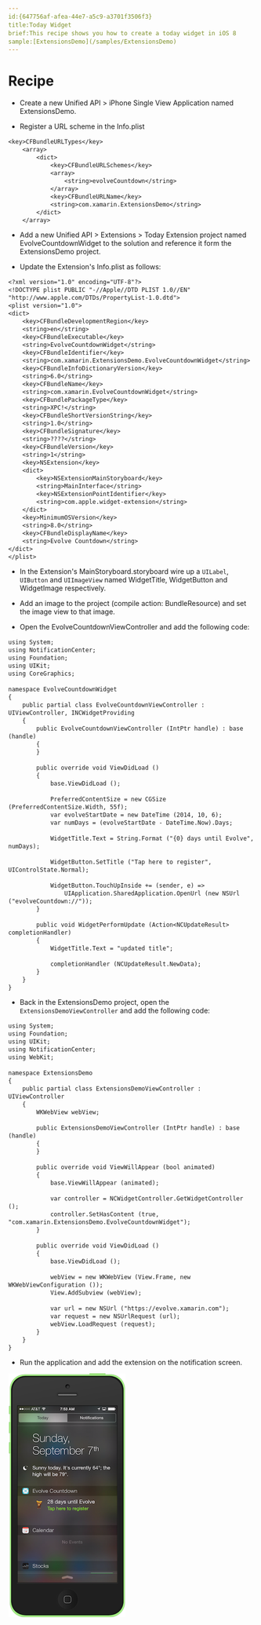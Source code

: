 ```yaml
---
id:{647756af-afea-44e7-a5c9-a3701f3506f3}  
title:Today Widget  
brief:This recipe shows you how to create a today widget in iOS 8
sample:[ExtensionsDemo](/samples/ExtensionsDemo)
---
```


<a name="Recipe" class="injected"></a>

# Recipe

- Create a new Unified API > iPhone Single View Application named ExtensionsDemo.

- Register a URL scheme in the Info.plist

```
<key>CFBundleURLTypes</key>
	<array>
		<dict>
			<key>CFBundleURLSchemes</key>
			<array>
				<string>evolveCountdown</string>
			</array>
			<key>CFBundleURLName</key>
			<string>com.xamarin.ExtensionsDemo</string>
		</dict>
	</array>
```

- Add a new Unified API > Extensions > Today Extension project named EvolveCountdownWidget to the solution and reference it form the ExtensionsDemo project.

- Update the Extension's Info.plist as follows:

```
<?xml version="1.0" encoding="UTF-8"?>
<!DOCTYPE plist PUBLIC "-//Apple//DTD PLIST 1.0//EN" "http://www.apple.com/DTDs/PropertyList-1.0.dtd">
<plist version="1.0">
<dict>
	<key>CFBundleDevelopmentRegion</key>
	<string>en</string>
	<key>CFBundleExecutable</key>
	<string>EvolveCountdownWidget</string>
	<key>CFBundleIdentifier</key>
	<string>com.xamarin.ExtensionsDemo.EvolveCountdownWidget</string>
	<key>CFBundleInfoDictionaryVersion</key>
	<string>6.0</string>
	<key>CFBundleName</key>
	<string>com.xamarin.EvolveCountdownWidget</string>
	<key>CFBundlePackageType</key>
	<string>XPC!</string>
	<key>CFBundleShortVersionString</key>
	<string>1.0</string>
	<key>CFBundleSignature</key>
	<string>????</string>
	<key>CFBundleVersion</key>
	<string>1</string>
	<key>NSExtension</key>
	<dict>
		<key>NSExtensionMainStoryboard</key>
		<string>MainInterface</string>
		<key>NSExtensionPointIdentifier</key>
		<string>com.apple.widget-extension</string>
	</dict>
	<key>MinimumOSVersion</key>
	<string>8.0</string>
	<key>CFBundleDisplayName</key>
	<string>Evolve Countdown</string>
</dict>
</plist>
```

- In the Extension's MainStoryboard.storyboard wire up a `UILabel`, `UIButton` and `UIImageView` named WidgetTitle, WidgetButton and WidgetImage respectively.

- Add an image to the project (compile action: BundleResource) and set the image view to that image.

- Open the EvolveCountdownViewController and add the following code:

```
using System;
using NotificationCenter;
using Foundation;
using UIKit;
using CoreGraphics;

namespace EvolveCountdownWidget
{
	public partial class EvolveCountdownViewController : UIViewController, INCWidgetProviding
	{
		public EvolveCountdownViewController (IntPtr handle) : base (handle)
		{
		}

		public override void ViewDidLoad ()
		{
			base.ViewDidLoad ();

			PreferredContentSize = new CGSize (PreferredContentSize.Width, 55f);
            var evolveStartDate = new DateTime (2014, 10, 6);
            var numDays = (evolveStartDate - DateTime.Now).Days;

            WidgetTitle.Text = String.Format ("{0} days until Evolve", numDays);

            WidgetButton.SetTitle ("Tap here to register", UIControlState.Normal);

            WidgetButton.TouchUpInside += (sender, e) =>
            	UIApplication.SharedApplication.OpenUrl (new NSUrl ("evolveCountdown://"));
		}

		public void WidgetPerformUpdate (Action<NCUpdateResult> completionHandler)
		{
			WidgetTitle.Text = "updated title";

			completionHandler (NCUpdateResult.NewData);
		}
	}
}
```

- Back in the ExtensionsDemo project, open the `ExtensionsDemoViewController` and add the following code:

```
using System;
using Foundation;
using UIKit;
using NotificationCenter;
using WebKit;

namespace ExtensionsDemo
{
	public partial class ExtensionsDemoViewController : UIViewController
	{
        WKWebView webView;

		public ExtensionsDemoViewController (IntPtr handle) : base (handle)
		{
		}

		public override void ViewWillAppear (bool animated)
		{
			base.ViewWillAppear (animated);

			var controller = NCWidgetController.GetWidgetController ();
            controller.SetHasContent (true, "com.xamarin.ExtensionsDemo.EvolveCountdownWidget");
		}

        public override void ViewDidLoad ()
        {
            base.ViewDidLoad ();

            webView = new WKWebView (View.Frame, new WKWebViewConfiguration ());
            View.AddSubview (webView);

            var url = new NSUrl ("https://evolve.xamarin.com");
            var request = new NSUrlRequest (url);
            webView.LoadRequest (request);
        }
	}
}
```

- Run the application and add the extension on the notification screen.

 [ ![](Images/todaywidget.png)](Images/todaywidget.png)